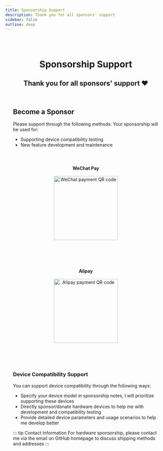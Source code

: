 ```yaml
---
title: Sponsorship Support
description: Thank you for all sponsors' support
sidebar: false
outline: deep
---
```


<script setup>
import SponsorsList from './SponsorsList.vue'
</script>

<div class="sponsors-page">

# Sponsorship Support

<div class="header-content">
  <h2>Thank you for all sponsors' support ❤️</h2>
</div>

<div class="sponsors-section">


<SponsorsList />

## Become a Sponsor

Please support through the following methods:
Your sponsorship will be used for:
- Supporting device compatibility testing
- New feature development and maintenance


<div class="payment-container">
  <div class="payment-method">
    <h4>WeChat Pay</h4>
    <div class="qr-code">
      <img src="https://tuchuang.junsen.online/i/2025/03/28/43rpw7.jpg" alt="WeChat payment QR code">
    </div>
  </div>
  <div class="payment-method">
    <h4>Alipay</h4>
    <div class="qr-code">
      <img src="https://tuchuang.junsen.online/i/2025/03/28/43u3eo.jpg" alt="Alipay payment QR code">
    </div>
  </div>
</div>

### Device Compatibility Support

You can support device compatibility through the following ways:
- Specify your device model in sponsorship notes, I will prioritize supporting these devices
- Directly sponsor/donate hardware devices to help me with development and compatibility testing
- Provide detailed device parameters and usage scenarios to help me develop better

::: tip Contact Information
For hardware sponsorship, please contact me via the email on GitHub homepage to discuss shipping methods and addresses
:::

</div>

</div>

<style>
.sponsors-page {
  max-width: 900px;
  margin: 0 auto;
  padding: 2rem 1.5rem;
}

.sponsors-page h1 {
  text-align: center;
  margin-bottom: 1rem;
}

.header-content {
  text-align: center;
}

.header-content h2 {
  color: var(--vp-c-brand);
  margin-bottom: 1rem;
}

.sponsors-section h2, .sponsors-section h3 {
  margin-top: 3rem;
  padding-top: 1rem;
  border-top: 1px solid var(--vp-c-divider);
}

.payment-container {
  display: grid;
  grid-template-columns: repeat(auto-fit, minmax(240px, 1fr));
  gap: 2.5rem;
  margin: 2rem 0;
}

.payment-method {
  text-align: center;
  border: 1px solid var(--vp-c-divider);
  border-radius: 8px;
  padding: 1.5rem;
  transition: all 0.3s ease;
}

.payment-method:hover {
  box-shadow: 0 4px 12px rgba(0,0,0,0.08);
  transform: translateY(-5px);
}

.payment-method h4 {
  margin-top: 0;
  margin-bottom: 1rem;
}

.qr-code {
  width: 200px;
  height: 200px;
  margin: 0 auto;
  overflow: hidden;
}

.qr-code img {
  width: 100%;
  height: 100%;
  object-fit: contain;
}

@media (max-width: 768px) {
  .payment-container {
    grid-template-columns: 1fr;
  }
  
  .qr-code {
    width: 180px;
    height: 180px;
  }
}
</style>
